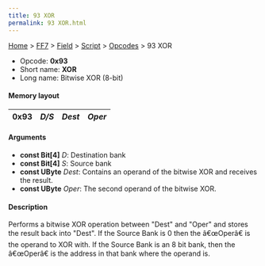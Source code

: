 ```yaml
---
title: 93 XOR
permalink: 93 XOR.html
---
```


[Home](../../../../Main%20Page.md) > [FF7](../../../../FF7.md) > [Field](../../../Field.md) > [Script](../../Script.md) > [Opcodes](../Opcodes.md) > 93 XOR

-   Opcode: **0x93**
-   Short name: **XOR**
-   Long name: Bitwise XOR (8-bit)

#### Memory layout

| 0x93 | *D/S* | *Dest* | *Oper* |
|------|-------|--------|--------|

#### Arguments

-   **const Bit\[4\]** *D*: Destination bank
-   **const Bit\[4\]** *S*: Source bank
-   **const UByte** *Dest*: Contains an operand of the bitwise XOR and
    receives the result.
-   **const UByte** *Oper*: The second operand of the bitwise XOR.

#### Description

Performs a bitwise XOR operation between "Dest" and "Oper" and stores
the result back into "Dest". If the Source Bank is 0 then the â€œOperâ€
is the operand to XOR with. If the Source Bank is an 8 bit bank, then
the â€œOperâ€ is the address in that bank where the operand is.
